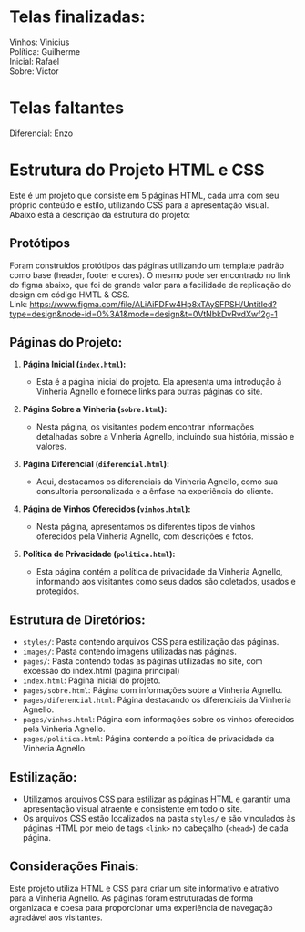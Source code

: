 # Telas finalizadas:
Vinhos: Vinicius <br>
Política: Guilherme <br>
Inicial: Rafael <br>
Sobre: Victor 

# Telas faltantes
Diferencial: Enzo

# Estrutura do Projeto HTML e CSS

Este é um projeto que consiste em 5 páginas HTML, cada uma com seu próprio conteúdo e estilo, utilizando CSS para a apresentação visual. Abaixo está a descrição da estrutura do projeto:

## Protótipos

Foram construídos protótipos das páginas utilizando um template padrão como base (header, footer e cores). O mesmo pode ser encontrado no link do figma abaixo, que foi de grande valor para a facilidade de replicação do design em código HMTL & CSS. <br>
Link: https://www.figma.com/file/ALiAiFDFw4Hp8xTAySFPSH/Untitled?type=design&node-id=0%3A1&mode=design&t=0VtNbkDvRvdXwf2g-1

## Páginas do Projeto:

1. **Página Inicial (`index.html`):**
   - Esta é a página inicial do projeto. Ela apresenta uma introdução à Vinheria Agnello e fornece links para outras páginas do site.
   
2. **Página Sobre a Vinheria (`sobre.html`):**
   - Nesta página, os visitantes podem encontrar informações detalhadas sobre a Vinheria Agnello, incluindo sua história, missão e valores.
   
3. **Página Diferencial (`diferencial.html`):**
   - Aqui, destacamos os diferenciais da Vinheria Agnello, como sua consultoria personalizada e a ênfase na experiência do cliente.

4. **Página de Vinhos Oferecidos (`vinhos.html`):**
   - Nesta página, apresentamos os diferentes tipos de vinhos oferecidos pela Vinheria Agnello, com descrições e fotos.

5. **Política de Privacidade (`politica.html`):**
   - Esta página contém a política de privacidade da Vinheria Agnello, informando aos visitantes como seus dados são coletados, usados e protegidos.

## Estrutura de Diretórios:

- `styles/`: Pasta contendo arquivos CSS para estilização das páginas.
- `images/`: Pasta contendo imagens utilizadas nas páginas.
- `pages/`: Pasta contendo todas as páginas utilizadas no site, com excessão do index.html (página principal)
- `index.html`: Página inicial do projeto.
- `pages/sobre.html`: Página com informações sobre a Vinheria Agnello.
- `pages/diferencial.html`: Página destacando os diferenciais da Vinheria Agnello.
- `pages/vinhos.html`: Página com informações sobre os vinhos oferecidos pela Vinheria Agnello.
- `pages/politica.html`: Página contendo a política de privacidade da Vinheria Agnello.

## Estilização:

- Utilizamos arquivos CSS para estilizar as páginas HTML e garantir uma apresentação visual atraente e consistente em todo o site.
- Os arquivos CSS estão localizados na pasta `styles/` e são vinculados às páginas HTML por meio de tags `<link>` no cabeçalho (`<head>`) de cada página.

## Considerações Finais:

Este projeto utiliza HTML e CSS para criar um site informativo e atrativo para a Vinheria Agnello. As páginas foram estruturadas de forma organizada e coesa para proporcionar uma experiência de navegação agradável aos visitantes.





